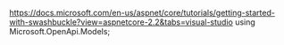 ﻿https://docs.microsoft.com/en-us/aspnet/core/tutorials/getting-started-with-swashbuckle?view=aspnetcore-2.2&tabs=visual-studio
using Microsoft.OpenApi.Models;
